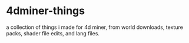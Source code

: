 # 4dminer-things
a collection of things i made for 4d miner, from world downloads, texture packs, shader file edits, and lang files.
